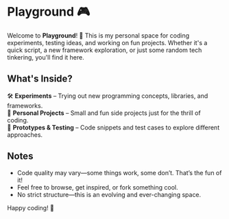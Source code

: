 # Playground 🎮  

Welcome to **Playground**! 🚀 This is my personal space for coding experiments, testing ideas, and working on fun projects. Whether it's a quick script, a new framework exploration, or just some random tech tinkering, you'll find it here.  

## What's Inside?  
🛠️ **Experiments** – Trying out new programming concepts, libraries, and frameworks.  
🎯 **Personal Projects** – Small and fun side projects just for the thrill of coding.  
🔬 **Prototypes & Testing** – Code snippets and test cases to explore different approaches.  

## Notes  
- Code quality may vary—some things work, some don’t. That’s the fun of it!  
- Feel free to browse, get inspired, or fork something cool.  
- No strict structure—this is an evolving and ever-changing space.  

Happy coding! 🚀  
